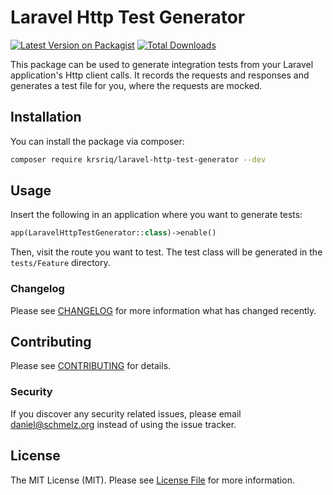 # Laravel Http Test Generator

[![Latest Version on Packagist](https://img.shields.io/packagist/v/krsriq/laravel-http-test-generator.svg?style=flat-square)](https://packagist.org/packages/krsriq/laravel-http-test-generator)
[![Total Downloads](https://img.shields.io/packagist/dt/krsriq/laravel-http-test-generator.svg?style=flat-square)](https://packagist.org/packages/krsriq/laravel-http-test-generator)

This package can be used to generate integration tests from your Laravel application's Http client calls.
It records the requests and responses and generates a test file for you, where the requests are mocked.

## Installation

You can install the package via composer:

```bash
composer require krsriq/laravel-http-test-generator --dev
```

## Usage

Insert the following in an application where you want to generate tests:

```php
app(LaravelHttpTestGenerator::class)->enable()
```

Then, visit the route you want to test. The test class will be generated in the `tests/Feature` directory.

### Changelog

Please see [CHANGELOG](CHANGELOG.md) for more information what has changed recently.

## Contributing

Please see [CONTRIBUTING](CONTRIBUTING.md) for details.

### Security

If you discover any security related issues, please email daniel@schmelz.org instead of using the issue tracker.

## License

The MIT License (MIT). Please see [License File](LICENSE.md) for more information.
